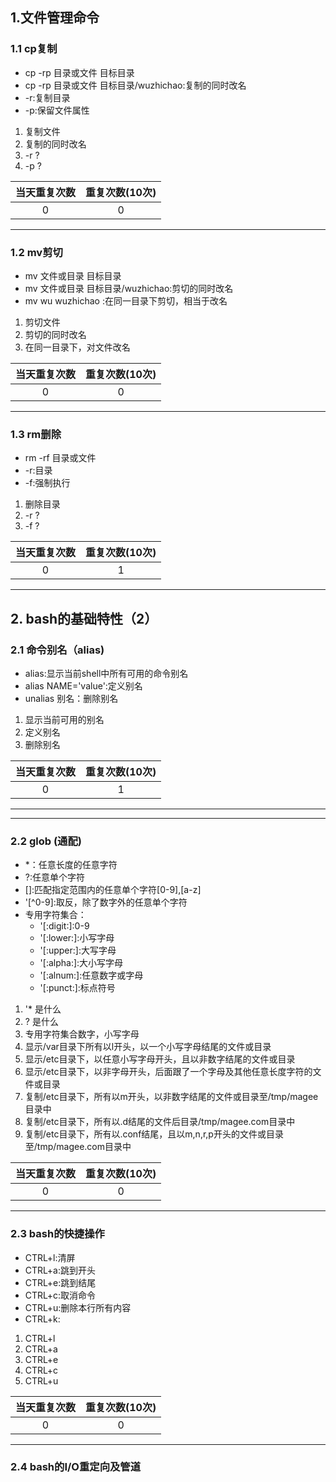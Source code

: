  
## 1.文件管理命令
### 1.1 cp复制
 + cp -rp 目录或文件  目标目录
 + cp -rp 目录或文件  目标目录/wuzhichao:复制的同时改名
 + -r:复制目录
 + -p:保留文件属性
 
 1. 复制文件
 2. 复制的同时改名
 3. -r ?
 4. -p ?
 
 | 当天重复次数 |重复次数(10次)|
| :------:|:------:|
| 0 |0 |


---

### 1.2 mv剪切
+ mv 文件或目录 目标目录
+ mv 文件或目录 目标目录/wuzhichao:剪切的同时改名
+ mv wu wuzhichao :在同一目录下剪切，相当于改名
1. 剪切文件
2. 剪切的同时改名
3. 在同一目录下，对文件改名


 | 当天重复次数 |重复次数(10次)|
| :------:|:------:|
| 0 |0 |
----


### 1.3 rm删除
+ rm -rf 目录或文件
+ -r:目录
+ -f:强制执行

1. 删除目录
2. -r ?
3. -f ?




 | 当天重复次数 |重复次数(10次)|
| :------:|:------:|
| 0 |1 |
----

## 2. bash的基础特性（2）
### 2.1 命令别名（alias)
+ alias:显示当前shell中所有可用的命令别名
+ alias NAME='value':定义别名
+ unalias 别名：删除别名

1. 显示当前可用的别名
2. 定义别名
3. 删除别名

 | 当天重复次数 |重复次数(10次)|
| :------:|:------:|
| 0 |1 |
----
----
### 2.2 glob (通配)
+  *：任意长度的任意字符
+  ?:任意单个字符
+  []:匹配指定范围内的任意单个字符[0-9],[a-z]
+  '[^0-9]:取反，除了数字外的任意单个字符
+  专用字符集合：
    + '[:digit:]:0-9
    + '[:lower:]:小写字母
    + '[:upper:]:大写字母
    + '[:alpha:]:大小写字母
    + '[:alnum:]:任意数字或字母
    + '[:punct:]:标点符号
    
 1.  '* 是什么
 2.  ? 是什么
 3.  专用字符集合数字，小写字母 
 4. 显示/var目录下所有以l开头，以一个小写字母结尾的文件或目录
 5. 显示/etc目录下，以任意小写字母开头，且以非数字结尾的文件或目录
 6. 显示/etc目录下，以非字母开头，后面跟了一个字母及其他任意长度字符的文件或目录
 7. 复制/etc目录下，所有以m开头，以非数字结尾的文件或目录至/tmp/magee目录中
 8. 复制/etc目录下，所有以.d结尾的文件后目录/tmp/magee.com目录中
 9. 复制/etc目录下，所有以.conf结尾，且以m,n,r,p开头的文件或目录至/tmp/magee.com目录中
 
 
 | 当天重复次数 |重复次数(10次)|
| :------:|:------:|
| 0 |0 | 

----

 
### 2.3 bash的快捷操作
+ CTRL+l:清屏
+ CTRL+a:跳到开头
+ CTRL+e:跳到结尾
+ CTRL+c:取消命令
+ CTRL+u:删除本行所有内容
+ CTRL+k:

1. CTRL+l
2. CTRL+a
3. CTRL+e
4. CTRL+c
5. CTRL+u

 | 当天重复次数 |重复次数(10次)|
| :------:|:------:|
| 0 |0 |


---
### 2.4 bash的I/O重定向及管道
